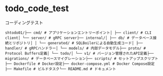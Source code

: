 # todo_code_test
コーディングテスト

```shtodo01/├── cmd/ # アプリケーションエントリーポイント│ ├── client/ # CLI client│ └── server/ # gRPC server├── internal/│ ├── db/ # データベース接続とリポジトリ│ │ └── generated/ # SQLBoilerによる自動生成コード│ ├── handler/ # gRPCハンドラー│ └── models/ # 内部データモデル├── proto/ # Protocol Buffers定義│ └── todo/│ └── v1/ # バージョン管理されたAPI定義├── migrations/ # データベースマイグレーション├── scripts/ # セットアップスクリプト├── Dockerfile # Docker設定├── docker-compose.yml # Docker Compose設定├── Makefile # ビルドタスク└── README.md # ドキュメント```
